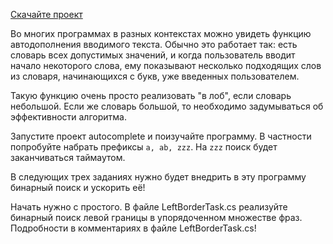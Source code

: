 [Скачайте проект](https://ulearn.me/Exercise/StudentZip?courseId=BasicProgramming&slideId=2f97664a-375b-4a60-824f-6227008f822a)

Во многих программах в разных контекстах можно увидеть функцию автодополнения вводимого текста. Обычно это работает так: есть словарь всех допустимых значений, и когда пользователь вводит начало некоторого слова, ему показывают несколько подходящих слов из словаря, начинающихся с букв, уже введенных пользователем.

Такую функцию очень просто реализовать "в лоб", если словарь небольшой. Если же словарь большой, то необходимо задумываться об эффективности алгоритма.

Запустите проект autocomplete и поизучайте программу. В частности попробуйте набрать префиксы `a, ab, zzz`. На `zzz` поиск будет заканчиваться таймаутом.

В следующих трех заданиях нужно будет внедрить в эту программу бинарный поиск и ускорить её!

Начать нужно с простого. В файле LeftBorderTask.cs реализуйте бинарный поиск левой границы в упорядоченном множестве фраз. Подробности в комментариях в файле LeftBorderTask.cs!
